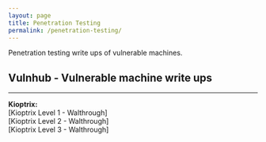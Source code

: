 ```yaml
---
layout: page
title: Penetration Testing
permalink: /penetration-testing/
---
```

Penetration testing write ups of vulnerable machines.

<h2>Vulnhub - Vulnerable machine write ups</h2>
<hr>
<strong>Kioptrix:</strong><br>
[Kioptrix Level 1 - Walthrough]
<br>
[Kioptrix Level 2 - Walthrough]
<br>
[Kioptrix Level 3 - Walthrough]

[Kioptrix Level 1 - Walthrough]: https://github.com/jekyll
[Kioptrix Level 2 - Walthrough]: https://github.com/jekyll
[Kioptrix Level 3 - Walthrough]: https://github.com/jekyll
